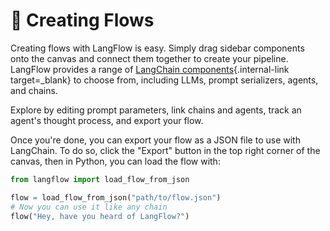 # 🎨 Creating Flows

Creating flows with LangFlow is easy. Simply drag sidebar components onto the canvas and connect them together to create your pipeline. LangFlow provides a range of [LangChain components](https://langchain.readthedocs.io/en/latest/reference.html){.internal-link target=_blank} to choose from, including LLMs, prompt serializers, agents, and chains.

Explore by editing prompt parameters, link chains and agents, track an agent's thought process, and export your flow.

Once you're done, you can export your flow as a JSON file to use with LangChain.
To do so, click the "Export" button in the top right corner of the canvas, then
in Python, you can load the flow with:

``` py
from langflow import load_flow_from_json

flow = load_flow_from_json("path/to/flow.json")
# Now you can use it like any chain
flow("Hey, have you heard of LangFlow?")
```